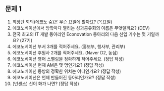 ## 문제 1

1. 회장단 회의(에코노 숲)은 무슨 요일에 할까요? (목요일)
2. 에코노베이션에서 방학마다 열리는 성과공유회의 이름은 무엇일까요? (DEV)
3. 전국 최고의 IT 개발 동아리인 Econovation 동아리의 다음 신입 기수는 몇 기일까요? (27기)
4. 에코노베이션 부서 3개를 적어주세요. (홍보부, 행사부, 관리부)
5. 에코노베이션 후원사 2개를 적어주세요. (Naver D2, 농심)
6. 에코노베이션 영어 스펠링을 정확하게 적어주세요. (정답 작성)
7. 에코노베이션 현재 AM은 몇 명인가요? (정답 작성)
8. 에코노베이션 동방의 정확한 위치는 어디인가요? (정답 작성)
9. 에코노베이션은 언제 만들어진 동아리인가요? (정답 작성)
10. (넌센스) 신이 화가 나면? (정답 작성)


